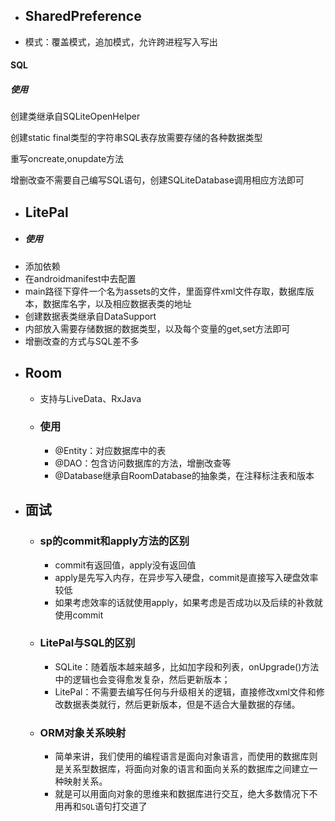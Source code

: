 - ## SharedPreference
- 模式：覆盖模式，追加模式，允许跨进程写入写出
#### SQL
##### 使用

创建类继承自SQLiteOpenHelper

创建static final类型的字符串SQL表存放需要存储的各种数据类型

重写oncreate,onupdate方法

增删改查不需要自己编写SQL语句，创建SQLiteDatabase调用相应方法即可
- ## LitePal
- ##### 使用
- 添加依赖
- 在androidmanifest中去配置
- main路径下穿件一个名为assets的文件，里面穿件xml文件存取，数据库版本，数据库名字，以及相应数据表类的地址
- 创建数据表类继承自DataSupport
- 内部放入需要存储数据的数据类型，以及每个变量的get,set方法即可
- 增删改查的方式与SQL差不多
- ## Room
	- 支持与LiveData、RxJava
	- ### 使用
		- @Entity：对应数据库中的表
		- @DAO：包含访问数据库的方法，增删改查等
		- @Database继承自RoomDatabase的抽象类，在注释标注表和版本
- ## 面试
	- ### sp的commit和apply方法的区别
		- commit有返回值，apply没有返回值
		- apply是先写入内存，在异步写入硬盘，commit是直接写入硬盘效率较低
		- 如果考虑效率的话就使用apply，如果考虑是否成功以及后续的补救就使用commit
	- ### LitePal与SQL的区别
		- SQLite：随着版本越来越多，比如加字段和列表，onUpgrade()方法中的逻辑也会变得愈发复杂，然后更新版本；
		- LitePal：不需要去编写任何与升级相关的逻辑，直接修改xml文件和修改数据表类就行，然后更新版本，但是不适合大量数据的存储。
	- ### ORM对象关系映射
		- 简单来讲，我们使用的编程语言是面向对象语言，而使用的数据库则是关系型数据库，将面向对象的语言和面向关系的数据库之间建立一种映射关系。
		- 就是可以用面向对象的思维来和数据库进行交互，绝大多数情况下不用再和`SQL`语句打交道了